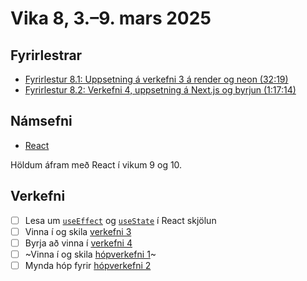 # Vika 8, 3.–9. mars 2025

## Fyrirlestrar

- [Fyrirlestur 8.1: Uppsetning á verkefni 3 á render og neon (32:19)](https://youtu.be/jkTW-7Wt-LY)
- [Fyrirlestur 8.2: Verkefni 4, uppsetning á Next.js og byrjun (1:17:14)](https://youtu.be/XHZjpWeSIO4)

## Námsefni

- [React](../namsefni/17.react/)

Höldum áfram með React í vikum 9 og 10.

## Verkefni

- [ ] Lesa um [`useEffect`](https://react.dev/reference/react/useEffect) og [`useState`](https://react.dev/reference/react/useState) í React skjölun
- [ ] Vinna í og skila [verkefni 3](https://github.com/vefforritun/vef2-2025-v3)
- [ ] Byrja að vinna í [verkefni 4](https://github.com/vefforritun/vef2-2025-v4)
- [ ] ~Vinna í og skila [hópverkefni 1](https://github.com/vefforritun/vef2-2025-h1)~
- [ ] Mynda hóp fyrir [hópverkefni 2](https://github.com/vefforritun/vef2-2025-h1)
